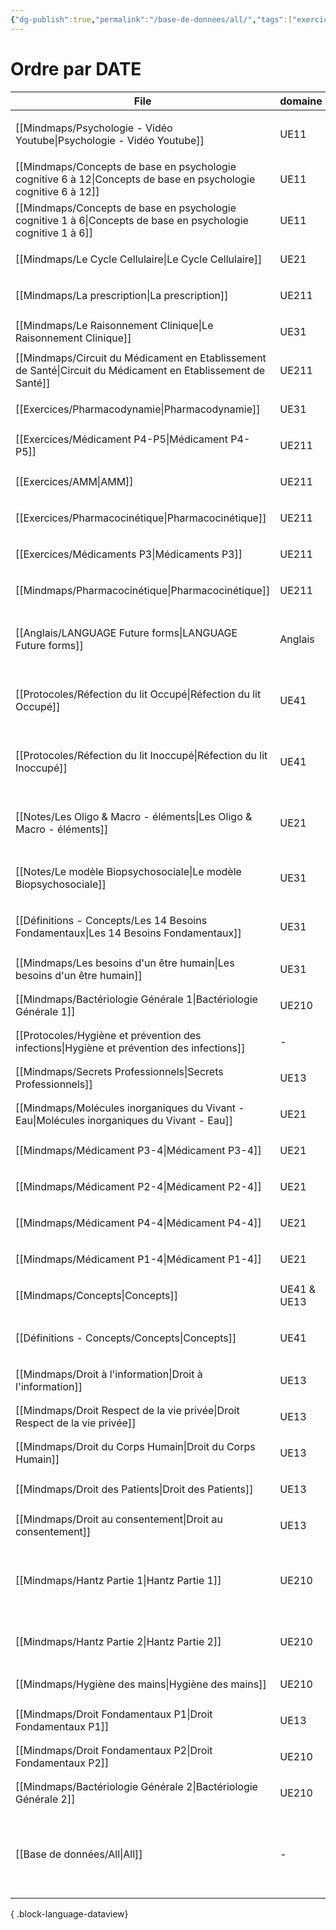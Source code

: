 ```yaml
---
{"dg-publish":true,"permalink":"/base-de-donnees/all/","tags":["exercice","protocole","cours","mindmaps","anglais"],"noteIcon":"2"}
---
```


# Ordre par DATE
| File                                                                                                               | domaine     | tags                                                                                        | date               |
| ------------------------------------------------------------------------------------------------------------------ | ----------- | ------------------------------------------------------------------------------------------- | ------------------ |
| [[Mindmaps/Psychologie - Vidéo Youtube\|Psychologie - Vidéo Youtube]]                                           | UE11        | <ul><li>cours</li><li>mindmaps</li></ul>                                                    | October 07, 2024   |
| [[Mindmaps/Concepts de base en psychologie cognitive 6 à 12\|Concepts de base en psychologie cognitive 6 à 12]] | UE11        | <ul><li>mindmaps</li></ul>                                                                  | October 05, 2024   |
| [[Mindmaps/Concepts de base en psychologie cognitive 1 à 6\|Concepts de base en psychologie cognitive 1 à 6]]   | UE11        | <ul><li>mindmaps</li></ul>                                                                  | October 05, 2024   |
| [[Mindmaps/Le Cycle Cellulaire\|Le Cycle Cellulaire]]                                                           | UE21        | <ul><li>mindmaps</li></ul>                                                                  | October 03, 2024   |
| [[Mindmaps/La prescription\|La prescription]]                                                                   | UE211       | <ul><li>mindmaps</li></ul>                                                                  | October 02, 2024   |
| [[Mindmaps/Le Raisonnement Clinique\|Le Raisonnement Clinique]]                                                 | UE31        | <ul><li>mindmaps</li></ul>                                                                  | October 02, 2024   |
| [[Mindmaps/Circuit du Médicament en Etablissement de Santé\|Circuit du Médicament en Etablissement de Santé]]   | UE211       | <ul><li>mindmaps</li></ul>                                                                  | October 02, 2024   |
| [[Exercices/Pharmacodynamie\|Pharmacodynamie]]                                                                  | UE31        | <ul><li>exercice</li></ul>                                                                  | October 02, 2024   |
| [[Exercices/Médicament P4-P5\|Médicament P4-P5]]                                                                | UE211       | <ul><li>exercice</li></ul>                                                                  | October 02, 2024   |
| [[Exercices/AMM\|AMM]]                                                                                          | UE211       | <ul><li>exercice</li></ul>                                                                  | October 02, 2024   |
| [[Exercices/Pharmacocinétique\|Pharmacocinétique]]                                                              | UE211       | <ul><li>exercice</li></ul>                                                                  | October 01, 2024   |
| [[Exercices/Médicaments P3\|Médicaments P3]]                                                                    | UE211       | <ul><li>exercice</li></ul>                                                                  | October 01, 2024   |
| [[Mindmaps/Pharmacocinétique\|Pharmacocinétique]]                                                               | UE211       | <ul><li>mindmaps</li></ul>                                                                  | September 28, 2024 |
| [[Anglais/LANGUAGE Future forms\|LANGUAGE Future forms]]                                                        | Anglais     | <ul><li>anglais</li><li>language</li><li>temps</li></ul>                                    | September 28, 2024 |
| [[Protocoles/Réfection du lit Occupé\|Réfection du lit Occupé]]                                                 | UE41        | <ul><li>TPG</li><li>GPT</li><li>protocole</li></ul>                                         | September 27, 2024 |
| [[Protocoles/Réfection du lit Inoccupé\|Réfection du lit Inoccupé]]                                             | UE41        | <ul><li>GPT</li><li>TPG</li><li>protocole</li></ul>                                         | September 27, 2024 |
| [[Notes/Les Oligo & Macro - éléments\|Les Oligo & Macro - éléments]]                                            | UE21        | <ul><li>cours</li><li>UE21</li><li>mindmaps</li></ul>                                       | September 26, 2024 |
| [[Notes/Le modèle Biopsychosociale\|Le modèle Biopsychosociale]]                                                | UE31        | <ul><li>mindmaps</li><li>modèle</li></ul>                                                   | September 26, 2024 |
| [[Définitions - Concepts/Les 14 Besoins Fondamentaux\|Les 14 Besoins Fondamentaux]]                             | UE31        | <ul><li>définition</li><li>cours</li></ul>                                                  | September 20, 2024 |
| [[Mindmaps/Les besoins d'un être humain\|Les besoins d'un être humain]]                                         | UE31        | <ul><li>mindmaps</li></ul>                                                                  | September 20, 2024 |
| [[Mindmaps/Bactériologie Générale 1\|Bactériologie Générale 1]]                                                 | UE210       | <ul><li>mindmaps</li></ul>                                                                  | September 18, 2024 |
| [[Protocoles/Hygiène et prévention des infections\|Hygiène et prévention des infections]]                       | \-          | <ul><li>protocole</li></ul>                                                                 | September 17, 2024 |
| [[Mindmaps/Secrets Professionnels\|Secrets Professionnels]]                                                     | UE13        | <ul><li>mindmaps</li></ul>                                                                  | September 17, 2024 |
| [[Mindmaps/Molécules inorganiques du Vivant - Eau\|Molécules inorganiques du Vivant - Eau]]                     | UE21        | <ul><li>mindmaps</li></ul>                                                                  | September 16, 2024 |
| [[Mindmaps/Médicament P3-4\|Médicament P3-4]]                                                                   | UE21        | <ul><li>mindmaps</li></ul>                                                                  | September 12, 2024 |
| [[Mindmaps/Médicament P2-4\|Médicament P2-4]]                                                                   | UE21        | <ul><li>mindmaps</li></ul>                                                                  | September 12, 2024 |
| [[Mindmaps/Médicament P4-4\|Médicament P4-4]]                                                                   | UE21        | <ul><li>mindmaps</li></ul>                                                                  | September 12, 2024 |
| [[Mindmaps/Médicament P1-4\|Médicament P1-4]]                                                                   | UE21        | <ul><li>mindmaps</li></ul>                                                                  | September 12, 2024 |
| [[Mindmaps/Concepts\|Concepts]]                                                                                 | UE41 & UE13 | <ul><li>mindmaps</li></ul>                                                                  | September 12, 2024 |
| [[Définitions - Concepts/Concepts\|Concepts]]                                                                   | UE41        | <ul><li>mindmaps</li><li>concept</li></ul>                                                  | September 12, 2024 |
| [[Mindmaps/Droit à l'information\|Droit à l'information]]                                                       | UE13        | <ul><li>mindmaps</li></ul>                                                                  | September 11, 2024 |
| [[Mindmaps/Droit Respect de la vie privée\|Droit Respect de la vie privée]]                                     | UE13        | <ul><li>mindmaps</li></ul>                                                                  | September 11, 2024 |
| [[Mindmaps/Droit du Corps Humain\|Droit du Corps Humain]]                                                       | UE13        | <ul><li>mindmaps</li></ul>                                                                  | September 11, 2024 |
| [[Mindmaps/Droit des Patients\|Droit des Patients]]                                                             | UE13        | <ul><li>mindmaps</li></ul>                                                                  | September 11, 2024 |
| [[Mindmaps/Droit au consentement\|Droit au consentement]]                                                       | UE13        | <ul><li>mindmaps</li></ul>                                                                  | September 11, 2024 |
| [[Mindmaps/Hantz Partie 1\|Hantz Partie 1]]                                                                     | UE210       | <ul><li>mindmaps</li><li>cours</li><li>matière</li><li>UE210</li></ul>                      | September 09, 2024 |
| [[Mindmaps/Hantz Partie 2\|Hantz Partie 2]]                                                                     | UE210       | <ul><li>cours</li><li>mindmaps</li></ul>                                                    | September 09, 2024 |
| [[Mindmaps/Hygiène des mains\|Hygiène des mains]]                                                               | UE210       | <ul><li>mindmaps</li></ul>                                                                  | September 09, 2024 |
| [[Mindmaps/Droit Fondamentaux P1\|Droit Fondamentaux P1]]                                                       | UE13        | <ul><li>mindmaps</li></ul>                                                                  | September 08, 2024 |
| [[Mindmaps/Droit Fondamentaux P2\|Droit Fondamentaux P2]]                                                       | UE210       | <ul><li>mindmaps</li></ul>                                                                  | August 08, 2024    |
| [[Mindmaps/Bactériologie Générale 2\|Bactériologie Générale 2]]                                                 | UE210       | <ul><li>mindmaps</li></ul>                                                                  | September 18, 2023 |
| [[Base de données/All\|All]]                                                                                    | \-          | <ul><li>exercice</li><li>protocole</li><li>cours</li><li>mindmaps</li><li>anglais</li></ul> | \-                 |

{ .block-language-dataview}
